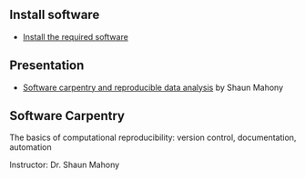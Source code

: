 
## Install software

* [Install the required software][install] 

## Presentation

* [Software carpentry and reproducible data analysis][main]  by Shaun Mahony

[install]: /install.html
[main]: https://bootcamp.biostars.io/day2/docs/Mahony_SoftwareCarpentry_20170711.pdf

## Software Carpentry

The basics of computational reproducibility: version control, documentation, automation

Instructor: Dr. Shaun Mahony

